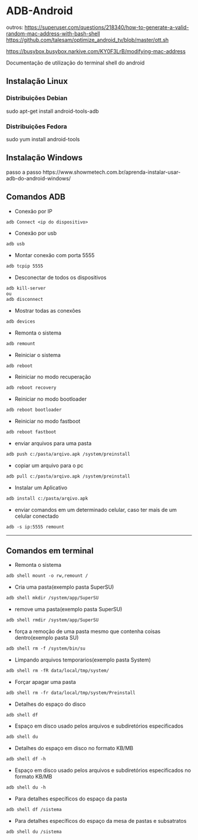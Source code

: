 # ADB-Android
outros:
https://superuser.com/questions/218340/how-to-generate-a-valid-random-mac-address-with-bash-shell
https://github.com/talesam/optimize_android_tv/blob/master/ott.sh

https://busybox.busybox.narkive.com/KY0F3LrB/modifying-mac-address

Documentação de utilização do terminal shell do android

<H2>Instalação Linux</h2>
<h3> Distribuições Debian</h3>
sudo apt-get install android-tools-adb
<h3> Distribuições Fedora</h3>
sudo yum install android-tools
<H2>Instalação Windows</h2>
passo a passo
https://www.showmetech.com.br/aprenda-instalar-usar-adb-do-android-windows/

<H2> Comandos ADB </H2>

<ul>
  <li>Conexão por IP</li>
  </ul>
  
```diff
adb Connect <ip do dispositivo>
```
<ul>
  <li>Conexão por usb</li>
  </ul>
  
```diff
adb usb
```
<ul>
  <li>Montar conexão com porta 5555</li>
  </ul>
  
```diff
adb tcpip 5555
```
<ul>
  <li>Desconectar de todos os dispositivos</li>
  </ul>
  
```diff
adb kill-server
ou 
adb disconnect
```
<ul>
  <li>Mostrar todas as conexões</li>
  </ul>
  
```diff
adb devices
```

<ul>
  <li>Remonta o sistema</li>
  </ul>
  
```diff
adb remount
```
<ul>
  <li>Reiniciar o sistema</li>
  </ul>
  
```diff
adb reboot
```
<ul>
  <li>Reiniciar no modo recuperação</li>
  </ul>
  
```diff
adb reboot recovery
```
<ul>
  <li>Reiniciar no modo bootloader</li>
  </ul>
  
```diff
adb reboot bootloader
```
<ul>
  <li>Reiniciar no modo fastboot</li>
  </ul>
  
```diff
adb reboot fastboot
```

<ul>
  <li>enviar arquivos para uma pasta</li>
  </ul>
  
```diff
adb push c:/pasta/arqivo.apk /system/preinstall
```
<ul>
  <li>copiar um arquivo para o pc</li>
  </ul>
  
```diff
adb pull c:/pasta/arqivo.apk /system/preinstall
```
<ul>
  <li>Instalar um Aplicativo</li>
  </ul>
  
```diff
adb install c:/pasta/arqivo.apk 
```

<ul>
  <li>enviar comandos em um determinado celular, caso ter mais de um celular conectado</li>
  </ul>
  
```diff
adb -s ip:5555 remount
```
---------------
<H2>Comandos em terminal</H2>

<ul>
  <li>Remonta o sistema</li>
  </ul>
  
```diff
adb shell mount -o rw,remount /
```
<ul>
  <li>Cria uma pasta(exemplo pasta SuperSU)</li>
  </ul>
  
```diff
adb shell mkdir /system/app/SuperSU
```

<ul>
  <li>remove uma pasta(exemplo pasta SuperSU)</li>
  </ul>
  
```diff
adb shell rmdir /system/app/SuperSU
```

<ul>
  <li>força a remoção de uma pasta mesmo que contenha coisas dentro(exemplo pasta SU)</li>
  </ul>
  
```diff
adb shell rm -f /system/bin/su
```
<ul>
  <li>Limpando arquivos temporarios(exemplo pasta System)</li>
  </ul>
  
```diff
adb shell rm -fR data/local/tmp/system/
```
<ul>
  <li>Forçar apagar uma pasta</li>
  </ul>
  
```diff
adb shell rm -fr data/local/tmp/system/Preinstall
```
<ul>
  <li>Detalhes do espaço do disco</li>
  </ul>
  
```diff
adb shell df
```

<ul>
  <li>Espaço em disco usado pelos arquivos e subdiretórios especificados</li>
  </ul>
  
```diff
adb shell du
```
<ul>
  <li>Detalhes do espaço em disco no formato KB/MB</li>
  </ul>
  
```diff
adb shell df -h
```

<ul>
  <li>Espaço em disco usado pelos arquivos e subdiretórios especificados no formato KB/MB</li>
  </ul>
  
```diff
adb shell du -h
```

<ul>
  <li>Para detalhes específicos do espaço da pasta</li>
  </ul>
  
```diff
adb shell df /sistema
```

<ul>
  <li>Para detalhes específicos do espaço da mesa de pastas e subsatratos</li>
  </ul>
  
```diff
adb shell du /sistema
```
